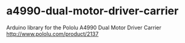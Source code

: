 # a4990-dual-motor-driver-carrier
Arduino library for the Pololu A4990 Dual Motor Driver Carrier http://www.pololu.com/product/2137
